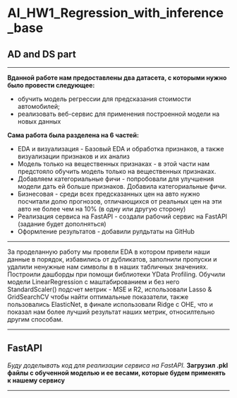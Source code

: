 # AI_HW1_Regression_with_inference_base
## AD and DS part

___
**Вданной работе нам предоставлены два датасета, с которыми нужно было провести следующее:** 
* обучить модель регрессии для предсказания стоимости автомобилей;
* реализовать веб-сервис для применения построенной модели на новых данных

**Сама работа была разделена на 6 частей:**
* EDA и визуализация - Базовый EDA и обработка признаков, а также визуализации признаков и их анализ
* Модель только на вещественных признаках - в этой части нам предстояло обучить модель только на вещественных признаках. 
* Добавляем категориальные фичи - попробовали для улучшения модели дать ей больше признаков. Добавила категориальные фичи.
* Бизнесовая - среди всех предсказанных цен на авто нужно посчитали долю прогнозов, отличающихся от реальных цен на эти авто не более чем на 10% (в одну или другую сторону)
* Реализация сервиса на FastAPI - создали рабочий сервис на FastAPI (задание будет дополняться)
* Оформление результатов - добавили рулдьтаты на GitHub
___

За проделанную работу мы провели EDA в котором привели наши данные в порядок, избавились от дубликатов, заполнили пропуски и удалили ненужные нам символы в в наших табличных значениях.
Построили дашборды при помощи библиотеки YData Profiling.
Обучили модели LinearRegression c маштабированием и без него StandardScaler() подсчет метрик - MSE и R2, использовали Lasso & GridSearchCV чтобы найти оптимальные показатели, также пользовались ElasticNet, в финале использовали Ridge с OHE, что и показал нам более лучший результат наших метрик, относилтельно другим способам.
___

## FastAPI

*Буду доделывать код для реализации сервиса на FastAPI.* 
**Загрузил .pkl файлы с обученной моделью и ее весами, которые будем применять к нашему сервису**
___
